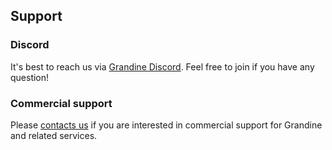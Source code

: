 ## Support

### Discord

It's best to reach us via [Grandine Discord](https://discord.gg/H9XCdUSyZd). Feel free to join if you have any question!

### Commercial support

Please [contacts us](mainto:info@grandine.io) if you are interested in commercial support for Grandine and related services.
